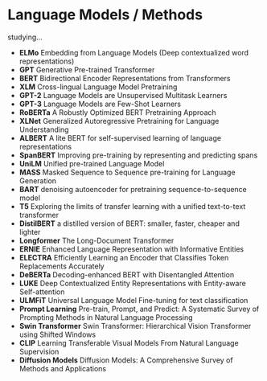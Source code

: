 # Language Models / Methods
studying...
- **ELMo** Embedding from Language Models (Deep contextualized word representations)
- **GPT** Generative Pre-trained Transformer
- **BERT** Bidirectional Encoder Representations from Transformers
- **XLM** Cross-lingual Language Model Pretraining
- **GPT-2** Language Models are Unsupervised Multitask Learners
- **GPT-3** Language Models are Few-Shot Learners
- **RoBERTa** A Robustly Optimized BERT Pretraining Approach
- **XLNet** Generalized Autoregressive Pretraining for Language Understanding
- **ALBERT** A lite BERT for self-supervised learning of language representations
- **SpanBERT** Improving pre-training by representing and predicting spans
- **UniLM** Unified pre-trained Language Model
- **MASS** Masked Sequence to Sequence pre-training for Language Generation
- **BART** denoising autoencoder for pretraining sequence-to-sequence model
- **T5** Exploring the limits of transfer learning with a unified text-to-text transformer
- **DistilBERT** a distilled version of BERT: smaller, faster, cheaper and lighter
- **Longformer** The Long-Document Transformer
- **ERNIE** Enhanced Language Representation with Informative Entities
- **ELECTRA** Efficiently Learning an Encoder that Classifies Token Replacements Accurately
- **DeBERTa** Decoding-enhanced BERT with Disentangled Attention
- **LUKE** Deep Contextualized Entity Representations with Entity-aware Self-attention
- **ULMFiT** Universal Language Model Fine-tuning for text classification
- **Prompt Learning** Pre-train, Prompt, and Predict: A Systematic Survey of Prompting Methods in Natural Language Processing
- **Swin Transformer** Swin Transformer: Hierarchical Vision Transformer using Shifted Windows
- **CLIP** Learning Transferable Visual Models From Natural Language Supervision
- **Diffusion Models** Diffusion Models: A Comprehensive Survey of Methods and Applications
